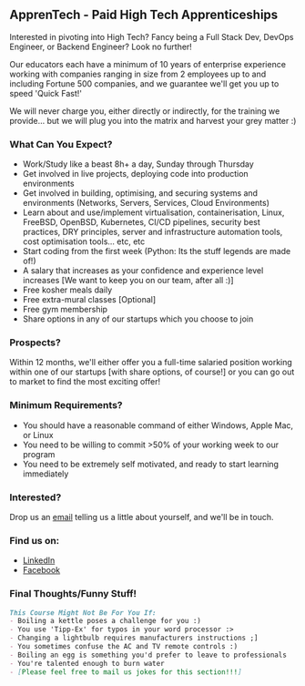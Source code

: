 ## ApprenTech - Paid High Tech Apprenticeships

Interested in pivoting into High Tech? Fancy being a Full Stack Dev, DevOps Engineer, or Backend Engineer? Look no further!

Our educators each have a minimum of 10 years of enterprise experience working with companies ranging in size from 2 employees up to and including Fortune 500 companies, and we guarantee we'll get you up to speed 'Quick Fast!'

We will never charge you, either directly or indirectly, for the training we provide... but we will plug you into the matrix and harvest your grey matter :)



### What Can You Expect?

* Work/Study like a beast 8h+ a day, Sunday through Thursday
* Get involved in live projects, deploying code into production environments
* Get involved in building, optimising, and securing systems and environments (Networks, Servers, Services, Cloud Environments)
* Learn about and use/implement virtualisation, containerisation, Linux, FreeBSD, OpenBSD, Kubernetes, CI/CD pipelines, security best practices, DRY principles, server and infrastructure automation tools, cost optimisation tools... etc, etc
* Start coding from the first week (Python: Its the stuff legends are made of!)
* A salary that increases as your confidence and experience level increases [We want to keep you on our team, after all :)]
* Free kosher meals daily
* Free extra-mural classes [Optional]
* Free gym membership
* Share options in any of our startups which you choose to join



### Prospects?

Within 12 months, we'll either offer you a full-time salaried position working within one of our startups [with share options, of course!] or you can go out to market to find the most exciting offer!



### Minimum Requirements?

* You should have a reasonable command of either Windows, Apple Mac, or Linux
* You need to be willing to commit >50% of your working week to our program
* You need to be extremely self motivated, and ready to start learning immediately



### Interested?

Drop us an [email](mailto:hello@apprentech.io) telling us a little about yourself, and we'll be in touch.



### Find us on:

* [LinkedIn](https://www.linkedin.com/company/apprentech)
* [Facebook](https://www.facebook.com/apprentech)



### Final Thoughts/Funny Stuff!

```markdown
This Course Might Not Be For You If:
- Boiling a kettle poses a challenge for you :)
- You use 'Tipp-Ex' for typos in your word processor :>
- Changing a lightbulb requires manufacturers instructions ;]
- You sometimes confuse the AC and TV remote controls :)
- Boiling an egg is something you'd prefer to leave to professionals
- You're talented enough to burn water
- [Please feel free to mail us jokes for this section!!!]
```
